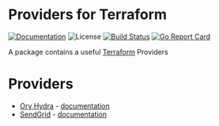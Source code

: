 # Providers for Terraform

[![Documentation][godoc-img]][godoc-url]
![License][license-img]
[![Build Status][travis-img]][travis-url]
[![Go Report Card][report-img]][report-url]

A package contains a useful [Terraform](https://www.terraform.io) Providers

# Providers

- [Ory Hydra](https://www.ory.sh/) - [documentation](provider/hydra/README.md)
- [SendGrid](https://www.sendgrid.com/) - [documentation](provider/sendgrid/README.md)

[godoc-url]: https://godoc.org/github.com/phogolabs/terraform-provider
[godoc-img]: https://godoc.org/github.com/phogolabs/terraform-provider?status.svg
[license-img]: https://img.shields.io/badge/license-MIT-blue.svg
[report-img]: https://goreportcard.com/badge/github.com/phogolabs/terraform-provider
[report-url]: https://goreportcard.com/report/github.com/phogolabs/terraform-provider
[travis-img]: https://travis-ci.org/phogolabs/terraform-provider.svg?branch=master
[travis-url]: https://travis-ci.org/phogolabs/terraform-provider
